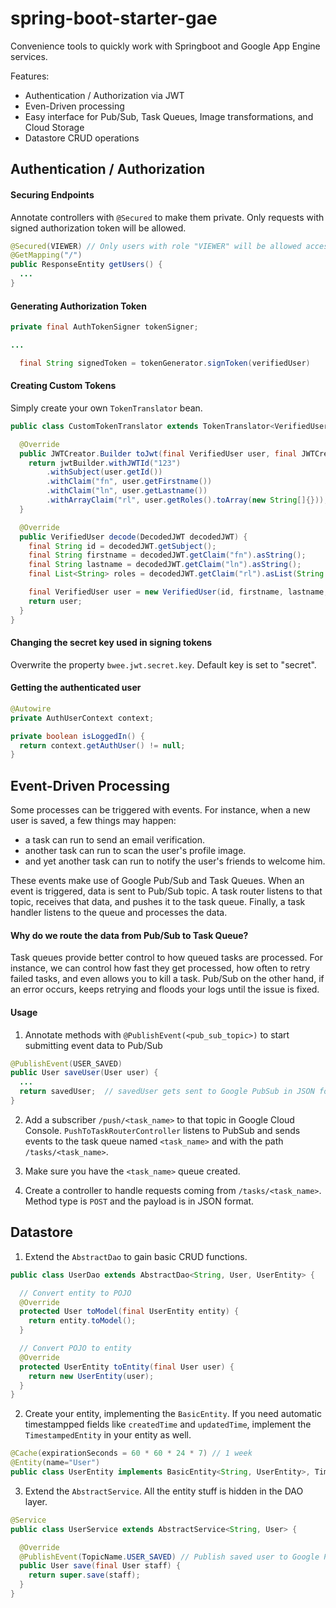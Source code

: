# spring-boot-starter-gae
Convenience tools to quickly work with Springboot and Google App Engine services.

Features:
* Authentication / Authorization via JWT
* Even-Driven processing
* Easy interface for Pub/Sub, Task Queues, Image transformations, and Cloud Storage
* Datastore CRUD operations

## Authentication / Authorization

#### Securing Endpoints
Annotate controllers with `@Secured` to make them private. Only requests with signed authorization token will be allowed.
```java
@Secured(VIEWER) // Only users with role "VIEWER" will be allowed access.
@GetMapping("/")
public ResponseEntity getUsers() {
  ...
}
```

#### Generating Authorization Token
```java
private final AuthTokenSigner tokenSigner;

...

  final String signedToken = tokenGenerator.signToken(verifiedUser)

```
#### Creating Custom Tokens
Simply create your own `TokenTranslator` bean.

```java
public class CustomTokenTranslator extends TokenTranslator<VerifiedUser> {

  @Override
  public JWTCreator.Builder toJwt(final VerifiedUser user, final JWTCreator.Builder jwtBuilder) {
    return jwtBuilder.withJWTId("123")
        .withSubject(user.getId())
        .withClaim("fn", user.getFirstname())
        .withClaim("ln", user.getLastname())
        .withArrayClaim("rl", user.getRoles().toArray(new String[]{}));
  }

  @Override
  public VerifiedUser decode(DecodedJWT decodedJWT) {
    final String id = decodedJWT.getSubject();
    final String firstname = decodedJWT.getClaim("fn").asString();
    final String lastname = decodedJWT.getClaim("ln").asString();
    final List<String> roles = decodedJWT.getClaim("rl").asList(String.class);

    final VerifiedUser user = new VerifiedUser(id, firstname, lastname, roles);
    return user;
  }
}
```

#### Changing the secret key used in signing tokens
Overwrite the property `bwee.jwt.secret.key`. Default key is set to "secret".

#### Getting the authenticated user
```java
@Autowire
private AuthUserContext context;

private boolean isLoggedIn() {
  return context.getAuthUser() != null;
}
```

## Event-Driven Processing
Some processes can be triggered with events. For instance, when a new user is saved, a few things may happen:
* a task can run to send an email verification.
* another task can run to scan the user's profile image.
* and yet another task can run to notify the user's friends to welcome him.

These events make use of Google Pub/Sub and Task Queues. When an event is triggered, data is sent to Pub/Sub topic. A task router listens to that topic, receives that data, and pushes it to the task queue. Finally, a task handler listens to the queue and processes the data.

#### Why do we route the data from Pub/Sub to Task Queue?
Task queues provide better control to how queued tasks are processed. For instance, we can control how fast they get processed, how often to retry failed tasks, and even allows you to kill a task. Pub/Sub on the other hand, if an error occurs, keeps retrying and floods your logs until the issue is fixed.

#### Usage
1) Annotate methods with `@PublishEvent(<pub_sub_topic>)` to start submitting event data to Pub/Sub

```java
@PublishEvent(USER_SAVED)
public User saveUser(User user) {
  ...
  return savedUser;  // savedUser gets sent to Google PubSub in JSON format.
}
```

2) Add a subscriber `/push/<task_name>` to that topic in Google Cloud Console. `PushToTaskRouterController` listens to PubSub and sends events to the task queue named `<task_name>` and with the path `/tasks/<task_name>`.

3) Make sure you have the `<task_name>` queue created.

4) Create a controller to handle requests coming from `/tasks/<task_name>`. Method type is `POST` and the payload is in JSON format.

## Datastore
1) Extend the `AbstractDao` to gain basic CRUD functions.
```java
public class UserDao extends AbstractDao<String, User, UserEntity> {

  // Convert entity to POJO
  @Override
  protected User toModel(final UserEntity entity) {
    return entity.toModel();
  }

  // Convert POJO to entity
  @Override
  protected UserEntity toEntity(final User user) {
    return new UserEntity(user);
  }
}
```

2) Create your entity, implementing the `BasicEntity`. If you need automatic timestampped fields like `createdTime` and `updatedTime`, implement the `TimestampedEntity` in your entity as well.
```java
@Cache(expirationSeconds = 60 * 60 * 24 * 7) // 1 week
@Entity(name="User")
public class UserEntity implements BasicEntity<String, UserEntity>, TimestampedEntity<UserEntity> {
```

3) Extend the `AbstractService`. All the entity stuff is hidden in the DAO layer.
```java
@Service
public class UserService extends AbstractService<String, User> {

  @Override
  @PublishEvent(TopicName.USER_SAVED) // Publish saved user to Google Pub/Sub
  public User save(final User staff) {
    return super.save(staff);
  }
}
```
